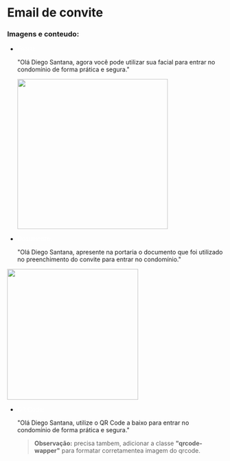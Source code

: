 # Email de convite

### Imagens e conteudo:

- <p style="color: white">Facial:

  "Olá Diego Santana, agora você pode utilizar sua facial para entrar no condomínio de forma prática e segura."

    <img style="width: 350px; margin: 0 auto" src="https://firebasestorage.googleapis.com/v0/b/upload-hub-fdabc.appspot.com/o/files%2Fface-scan.png?alt=media&token=a2d878f9-df91-4c81-b434-80b34651fb7e" alt=""/>

  </p>

- <p style="color: white">Documento:

  "Olá Diego Santana, apresente na portaria o documento que foi utilizado no preenchimento do convite para entrar no condomínio."

<img style="width: 305px; margin: 0 auto" src="https://firebasestorage.googleapis.com/v0/b/upload-hub-fdabc.appspot.com/o/files%2FID%20Card-amico%201.png?alt=media&token=91f1246c-9c24-47fe-8999-0811747f95da" alt=""/>
  </p>

- <p style="color: white">QR Code:

  "Olá Diego Santana, utilize o QR Code a baixo para entrar no condomínio de forma prática e segura."

  > **Observação:** precisa tambem, adicionar a classe **"qrcode-wapper"** para formatar corretamentea imagem do qrcode.

  </p>
